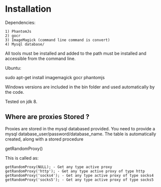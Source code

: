 Installation
=============

Dependencies:

    1) PhantomJs
    2) gocr
    3) ImageMagick (command line command is convert)
    4) Mysql database/

All tools must be installed and added to the path must be installed and accessible from the command line.

Ubuntu:

sudo apt-get install imagemagick gocr phantomjs

Windows versions are included in the bin folder and used automatically by the code.

Tested on jdk 8.


Where are proxies Stored ?
----------------------------

Proxies are stored in the mysql databased provided. You need to provide a mysql database_user/password/database_name. The table is automatically created, along with a stored procedure

getRandomProxy()

This is called as:


    getRandomProxy(NULL); - Get any type active proxy
    getRandomProxy('http'); - Get any type active proxy of type http
    getRandomProxy('socks4'); - Get any type active proxy of type socks4
    getRandomProxy('socks5'); - Get any type active proxy of type socks5


